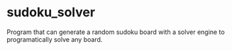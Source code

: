# sudoku_solver
Program that can generate a random sudoku board with a solver engine to programatically solve any board.
